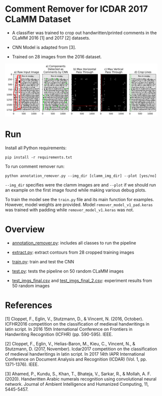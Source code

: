 # Comment Remover for ICDAR 2017 CLaMM Dataset

- A classifier was trained to crop out handwritten/printed comments in the CLaMM 2016 [1] and 2017 [2] datasets. 

- CNN Model is adapted from [3].

- Trained on 28 images from the 2016 dataset.

![](example.png)

# Run

Install all Python requirements:
```
pip install -r requirements.txt
```

To run comment remover run:
```
python annotation_remover.py --img_dir [clamm_img_dir] --plot [yes/no]
```
`--img_dir` specifies were the clamm images are and `--plot` if we should run an example on the first image found while making various debug plots.

To train the model see the `train.py` file and its main function for examples. However, model weights are provided. Model `remover_model_v1_pad.keras` was trained with padding while `remover_model_v1.keras` was not.

# Overview

- [annotation_remover.py](annotation_remover.py): includes all classes to run the pipeline

- [extract.py](extract.py): extract contours from 28 cropped training images

- [train.py](train.py): train and test the CNN

- [test.py](test.py): tests the pipeline on 50 random CLaMM images

- [test_imgs_final.csv](test_imgs_final.csv) and [test_imgs_final_2.csv](test_imgs_final_2.csv): experiment results from 50 random images

# References

[1] Cloppet, F., Eglin, V., Stutzmann, D., & Vincent, N. (2016, October). ICFHR2016 competition on the classification of medieval handwritings in latin script. In 2016 15th International Conference on Frontiers in Handwriting Recognition (ICFHR) (pp. 590-595). IEEE.

[2] Cloppet, F., Eglin, V., Helias-Baron, M., Kieu, C., Vincent, N., & Stutzmann, D. (2017, November). Icdar2017 competition on the classification of medieval handwritings in latin script. In 2017 14th IAPR International Conference on Document Analysis and Recognition (ICDAR) (Vol. 1, pp. 1371-1376). IEEE.

[3] Ahamed, P., Kundu, S., Khan, T., Bhateja, V., Sarkar, R., & Mollah, A. F. (2020). Handwritten Arabic numerals recognition using convolutional neural network. Journal of Ambient Intelligence and Humanized Computing, 11, 5445-5457.